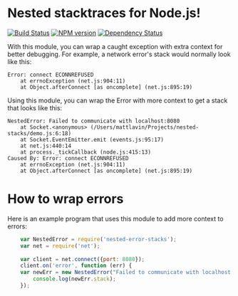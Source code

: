 Nested stacktraces for Node.js!
===============================

[![Build Status](https://travis-ci.org/mdlavin/nested-error-stacks.svg)](https://travis-ci.org/mdlavin/nested-error-stacks)
[![NPM version](https://badge.fury.io/js/nested-error-stacks.svg)](http://badge.fury.io/js/nested-error-stacks)
[![Dependency Status](https://david-dm.org/mdlavin/nested-error-stacks.svg)](https://david-dm.org/mdlavin/nested-error-stacks)

With this module, you can wrap a caught exception with extra context
for better debugging.  For example, a network error's stack would normally look
like this:

    Error: connect ECONNREFUSED
        at errnoException (net.js:904:11)
        at Object.afterConnect [as oncomplete] (net.js:895:19)

Using this module, you can wrap the Error with more context to get a stack
that looks like this:

    NestedError: Failed to communicate with localhost:8080
        at Socket.<anonymous> (/Users/mattlavin/Projects/nested-stacks/demo.js:6:18)
        at Socket.EventEmitter.emit (events.js:95:17)
        at net.js:440:14
        at process._tickCallback (node.js:415:13)
    Caused By: Error: connect ECONNREFUSED
        at errnoException (net.js:904:11)
        at Object.afterConnect [as oncomplete] (net.js:895:19)

How to wrap errors
==================

Here is an example program that uses this module to add more context to errors:

```javascript
    var NestedError = require('nested-error-stacks');
    var net = require('net');
    
    var client = net.connect({port: 8080});
    client.on('error', function (err) {
    var newErr = new NestedError("Failed to communicate with localhost:8080", err);
        console.log(newErr.stack);
    });
```
